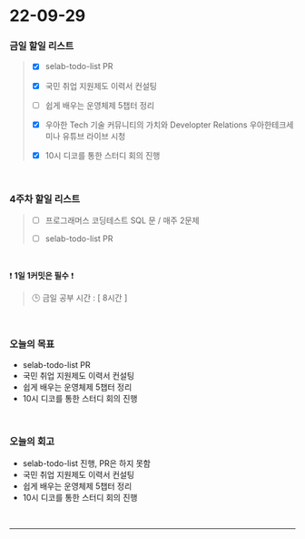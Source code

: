 # 22-09-29

### 금일 할일 리스트
> - [x]  selab-todo-list PR
>
> - [x]  국민 취업 지원제도 이력서 컨설팅
>
> - [ ]  쉽게 배우는 운영체제 5챕터 정리
>
> - [x]  우아한 Tech 기술 커뮤니티의 가치와 Developter Relations 우아한테크세미나 유튜브 라이브 시청 
>
> - [x]  10시 디코를 통한 스터디 회의 진행

<br/>

### 4주차 할일 리스트  

> - [ ]  프로그래머스 코딩테스트 SQL 문 / 매주 2문제  
>
> - [ ]  selab-todo-list PR

<br/>

❗ **1일 1커밋은 필수** ❗
> 🕒 금일 공부 시간 :  [ 8시간 ]    
  
<br/>

### 오늘의 목표
- selab-todo-list PR
- 국민 취업 지원제도 이력서 컨설팅
- 쉽게 배우는 운영체제 5챕터 정리
- 10시 디코를 통한 스터디 회의 진행

<br>

### 오늘의 회고
- selab-todo-list 진행, PR은 하지 못함
- 국민 취업 지원제도 이력서 컨설팅
- 쉽게 배우는 운영체제 5챕터 정리
- 10시 디코를 통한 스터디 회의 진행


<br/>

------------  